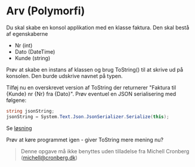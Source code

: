 ﻿# Arv (Polymorfi)

Du skal skabe en konsol applikation med en klasse faktura. Den skal bestå af egenskaberne

* Nr (int)
* Dato (DateTime)
* Kunde (string)

Prøv at skabe en instans af klassen og brug ToString() til at 
skrive ud på konsolen. Den burde udskrive navnet på typen.

Tilføj nu en overskrevet version af ToString der returnerer "Faktura til {Kunde} nr {Nr} fra {Dato}". Prøv eventuel en JSON serialisering med følgene:

```csharp
string jsonString;
jsonString = System.Text.Json.JsonSerializer.Serialize(this);
```

Se [løsning](https://github.com/devcronberg/undervisning-cs-opgaver/blob/master/arv-polymorfi-object/Program.cs)

Prøv at køre programmet igen - giver ToString mere mening nu?
<!-- footerstart -->
> Denne opgave må ikke benyttes uden tilladelse fra Michell Cronberg (michell@cronberg.dk)
<!-- footerslut -->
